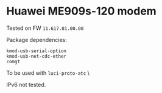 # Huawei ME909s-120 modem

Tested on FW `11.617.01.00.00`

Package dependencies:
```
kmod-usb-serial-option
kmod-usb-net-cdc-ether
comgt
```
To be used with `luci-proto-atc`
\

IPv6 not tested.
